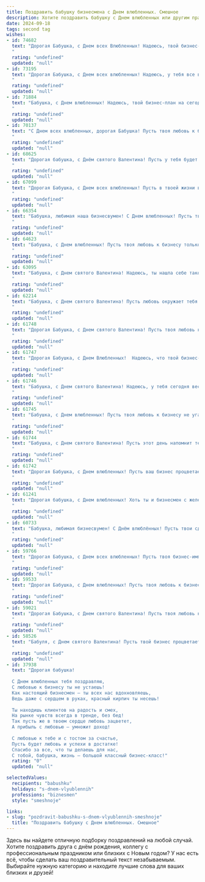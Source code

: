 ```yaml
---
title: Поздравить бабушку бизнесмена с Днем влюбленных. Смешное
description: Хотите поздравить бабушку с Днем влюбленных или другим праздником? Наш ИИ создаст незабываемое поздравление, а вы обязательно выделитесь среди других.  
date: 2024-09-18
tags: second tag
wishes:
- id: 74682
  text: "Дорогая Бабушка, с Днем всех Влюбленных! Надеюсь, твой бизнес-план на любовь продвигается успешно! 😉❤️
  "
  rating: "undefined"
  updated: "null"
- id: 73195
  text: "Дорогая Бабушка, с Днем всех влюбленных! Надеюсь, у тебя все в порядке и ты не скучаешь по своим акциям и инвестициям. 😉
  "
  rating: "undefined"
  updated: "null"
- id: 71884
  text: "Бабушка, с Днем влюбленных! Надеюсь, твой бизнес-план на сегодняшний день включает в себя много любви, а твой баланс пополнится только положительными эмоциями!
  "
  rating: "undefined"
  updated: "null"
- id: 70137
  text: "С Днем всех влюбленных, дорогая Бабушка! Пусть твоя любовь к бизнесу будет такой же горячей, как у молодого миллионера! 😜🥰
  "
  rating: "undefined"
  updated: "null"
- id: 68625
  text: "Дорогая бабушка, с Днём святого Валентина! Пусть у тебя будет море любви, как у твоих любимых внуков, а бизнес процветает, как ростки на весеннем огороде! 😉
  "
  rating: "undefined"
  updated: "null"
- id: 67099
  text: "Дорогая Бабушка, с Днем всех влюбленных! Пусть в твоей жизни всегда будет любовь, как у опытного бизнесмена к выгодным сделкам! ❤️💰
  "
  rating: "undefined"
  updated: "null"
- id: 66354
  text: "Бабушка, любимая наша бизнесвумен! С Днем влюбленных! Пусть твой бизнес  процветает, как любовь в твоём сердце!  Желаем тебе  огромных оборотов,  миллионных контрактов и море сладких поцелуев! 😉
  "
  rating: "undefined"
  updated: "null"
- id: 64623
  text: "Бабушка, с Днем влюбленных! Пусть твоя любовь к бизнесу только крепнет, а прибыль растет как на дрожжах! 💖📈💰
  "
  rating: "undefined"
  updated: "null"
- id: 63095
  text: "Бабушка, с Днем святого Валентина! Надеюсь, ты нашла себе такого же бойкого бизнесмена, как твой внук, а точнее, внучка, которая тебя поздравляет! 😉🌹
  "
  rating: "undefined"
  updated: "null"
- id: 62214
  text: "Бабушка, с Днем святого Валентина! Пусть любовь окружает тебя как акции на фондовом рынке, и пусть каждый день приносит новые финансовые успехи! 😘
  "
  rating: "undefined"
  updated: "null"
- id: 61748
  text: "Дорогая Бабушка, с Днем святого Валентина! Пусть твоя любовь к бизнесу будет такой же горячей, как шоколадные конфеты, которые ты всегда дарила нам! 😜❤️
  "
  rating: "undefined"
  updated: "null"
- id: 61747
  text: "Дорогая Бабушка, с Днем Влюбленных!  Надеюсь, что твой бизнес-партнер - любовь всей твоей жизни, и ваш союз процветает не хуже, чем твои прибыльные сделки! 😉
  "
  rating: "undefined"
  updated: "null"
- id: 61746
  text: "Бабушка, с Днем святого Валентина! Надеюсь, у тебя сегодня весь день будут \"влюбленные\" акции на любимые продукты в магазине, а дедушка не забудет подарить тебе валентинку, даже если она будет с немного \"деловой\" подписью от \"бизнесмена\" 😉. 😉
  "
  rating: "undefined"
  updated: "null"
- id: 61745
  text: "Бабушка, с Днем влюбленных! Пусть твоя любовь к бизнесу не угасает, а прибыль растет в геометрической прогрессии, как внуки в твоей любимой семье! 😉
  "
  rating: "undefined"
  updated: "null"
- id: 61744
  text: "Бабушка, с Днем святого Валентина! Пусть этот день напомнит тебе, что ты - самая любимая бизнес-леди в мире, твоя деловая хватка и харизма покоряют сердца, а сделки заключаются одним лишь взглядом.  😜
  "
  rating: "undefined"
  updated: "null"
- id: 61742
  text: "Дорогая Бабушка, с Днем влюбленных! Пусть ваш бизнес процветает, а прибыль льется рекой, как любовь в сердце влюбленного бизнесмена! 😉❤️
  "
  rating: "undefined"
  updated: "null"
- id: 61241
  text: "Дорогая бабушка, с Днем влюбленных! Хоть ты и бизнесмен с железной хваткой, сегодня хочется пожелать тебе нежных чувств и сладких моментов! Пусть любовь согревает тебя, как бокал горячего какао в морозный день! 😊
  "
  rating: "undefined"
  updated: "null"
- id: 60733
  text: "Бабушка, любимая бизнесвумен! С Днём влюблённых! Пусть твои сделки всегда будут выгодными, а любовь - сладкой, как акция на распродаже! 😜❤️
  "
  rating: "undefined"
  updated: "null"
- id: 59766
  text: "Дорогая Бабушка, с Днем всех влюбленных! Пусть твоя бизнес-империя процветает, а любовь к внукам (и, может быть, к внукам внуков?) будет вечной, как акции Apple! 😉
  "
  rating: "undefined"
  updated: "null"
- id: 59533
  text: "Дорогая Бабушка, с Днем влюбленных! Пусть твоя любовь к бизнесу и к внукам будет такой же крепкой и прочной, как твои сделки! 😉
  "
  rating: "undefined"
  updated: "null"
- id: 59021
  text: "Дорогая Бабушка, с Днем святого Валентина! Пусть твоя любовь к себе, как к успешному бизнесмену, и к внукам будет горячей и страстной, как стартап на пике своих возможностей! 🎉
  "
  rating: "undefined"
  updated: "null"
- id: 58526
  text: "Бабуля, с Днем святого Валентина! Пусть твой бизнес процветает, а любовь, как акция на распродаже, растет с каждым днем! 🎉❤️💸
  "
  rating: "undefined"
  updated: "null"
- id: 37938
  text: "Дорогая бабушка!
  
  С Днем влюбленных тебя поздравляю,
  С любовью к бизнесу ты не устаешь!
  Как настоящий бизнесмен — ты всех нас вдохновляешь,
  Ведь даже с сердцем в руках, красный кирпич ты несешь!
  
  Ты находишь клиентов на радость и смех,
  На рынке чувств всегда в тренде, без бед!
  Так пусть же в твоем сердце любовь зацветет,
  А прибыль с любовью — умножит доход!
  
  С любовью к тебе и с тостом за счастье,
  Пусть будет любовь и успехи в достатке!
  Спасибо за все, что ты делаешь для нас,
  С тобой, бабушка, жизнь — большой классный бизнес-класс!"
  rating: "0"
  updated: "null"

selectedValues:
  recipients: "babushku"
  holidays: "s-dnem-vlyublennih"
  professions: "biznesmen"
  style: "smeshnoje"

links:
- slug: "pozdravit-babushku-s-dnem-vlyublennih-smeshnoje"
  title: "Поздравить бабушку с Днем влюбленных. Смешное"
---
```


Здесь вы найдете отличную подборку поздравлений на любой случай. 
Хотите поздравить друга с днём рождения, коллегу с профессиональным праздником или близких с Новым годом? У нас есть всё, чтобы сделать ваш поздравительный текст незабываемым. Выбирайте нужную категорию и находите лучшие слова для ваших близких и друзей!
